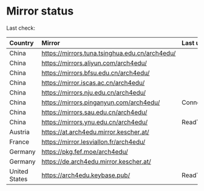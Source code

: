 <script src="./time.js"></script>
# Mirror status
Last check: <script type="text/javascript">localize(1671467366.2294765);</script>

|Country|Mirror|Last update|
|:------|:-----|:----------|
|China|https://mirrors.tuna.tsinghua.edu.cn/arch4edu/|<script type="text/javascript">localize(1671431822);</script>|
|China|https://mirrors.aliyun.com/arch4edu/|<script type="text/javascript">localize(1671388422);</script>|
|China|https://mirrors.bfsu.edu.cn/arch4edu/|<script type="text/javascript">localize(1671431822);</script>|
|China|https://mirror.iscas.ac.cn/arch4edu/|<script type="text/javascript">localize(1671431822);</script>|
|China|https://mirrors.nju.edu.cn/arch4edu/|<script type="text/javascript">localize(1671431822);</script>|
|China|https://mirrors.pinganyun.com/arch4edu/|ConnectTimeout|
|China|https://mirrors.sau.edu.cn/arch4edu/|<script type="text/javascript">localize(1671258899);</script>|
|China|https://mirrors.ynu.edu.cn/arch4edu/|ReadTimeout|
|Austria|https://at.arch4edu.mirror.kescher.at/|<script type="text/javascript">localize(1671431822);</script>|
|France|https://mirror.lesviallon.fr/arch4edu/|<script type="text/javascript">localize(1671431822);</script>|
|Germany|https://pkg.fef.moe/arch4edu/|<script type="text/javascript">localize(1671431822);</script>|
|Germany|https://de.arch4edu.mirror.kescher.at/|<script type="text/javascript">localize(1671431822);</script>|
|United States|https://arch4edu.keybase.pub/|ReadTimeout|

<script src="./tablefilter/tablefilter.js"></script>
<script src="./table.js"></script>